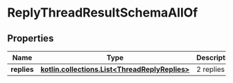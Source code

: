 
# ReplyThreadResultSchemaAllOf

## Properties
Name | Type | Description | Notes
------------ | ------------- | ------------- | -------------
**replies** | [**kotlin.collections.List&lt;ThreadReplyReplies&gt;**](ThreadReplyReplies.md) | 2 replies |  [optional]



